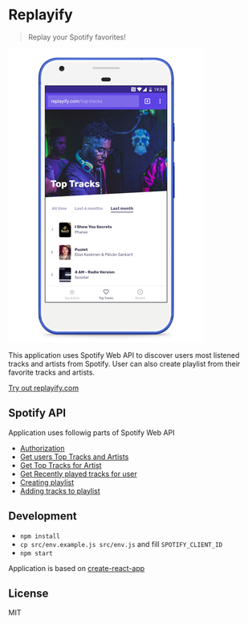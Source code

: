 # Replayify

> Replay your Spotify favorites!

![](docs/replayify.png)

This application uses Spotify Web API to discover users most listened tracks and artists from Spotify. User can also create playlist from their favorite tracks and artists.

[Try out replayify.com](http://replayify.com)

## Spotify API

Application uses followig parts of Spotify Web API

- [Authorization](https://developer.spotify.com/documentation/general/guides/authorization-guide/#implicit-grant-flow)
- [Get users Top Tracks and Artists](https://developer.spotify.com/documentation/web-api/reference/personalization/get-users-top-artists-and-tracks/)
- [Get Top Tracks for Artist](https://developer.spotify.com/documentation/web-api/reference/artists/get-artists-top-tracks/)
- [Get Recently played tracks for user](https://developer.spotify.com/documentation/web-api/reference/player/get-recently-played/)
- [Creating playlist](https://developer.spotify.com/documentation/web-api/reference/playlists/create-playlist/)
- [Adding tracks to playlist](https://developer.spotify.com/documentation/web-api/reference/playlists/add-tracks-to-playlist/)

## Development

- `npm install`
- `cp src/env.example.js src/env.js` and fill `SPOTIFY_CLIENT_ID`
- `npm start`

Application is based on [create-react-app](https://github.com/facebook/create-react-app)

## License

MIT
